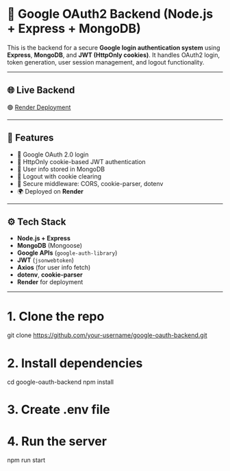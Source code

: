 # 🔐 Google OAuth2 Backend (Node.js + Express + MongoDB)

This is the backend for a secure **Google login authentication system** using **Express**, **MongoDB**, and **JWT (HttpOnly cookies)**. It handles OAuth2 login, token generation, user session management, and logout functionality.

---

## 🌐 Live Backend

🟢 [Render Deployment](https://google-login-backend-021c.onrender.com)

---

## 📌 Features

- 🔐 Google OAuth 2.0 login
- 🍪 HttpOnly cookie-based JWT authentication
- 🧠 User info stored in MongoDB
- 🚪 Logout with cookie clearing
- 🧾 Secure middleware: CORS, cookie-parser, dotenv
- 🌍 Deployed on **Render**

---

## ⚙️ Tech Stack

- **Node.js + Express**
- **MongoDB** (Mongoose)
- **Google APIs** (`google-auth-library`)
- **JWT** (`jsonwebtoken`)
- **Axios** (for user info fetch)
- **dotenv**, **cookie-parser**
- **Render** for deployment

---
# 1. Clone the repo
git clone https://github.com/your-username/google-oauth-backend.git

# 2. Install dependencies
cd google-oauth-backend
npm install

# 3. Create .env file
# 4. Run the server
npm run start



